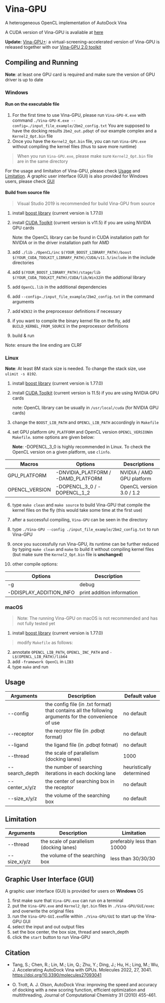 


# Vina-GPU
A heterogeneous OpenCL implementation of AutoDock Vina

A CUDA version of Vina-GPU is avaliable at [here](https://github.com/Glinttsd/Vina-GPU-CUDA)

**Update:** [Vina-GPU+](https://github.com/DeltaGroupNJUPT/Vina-GPU-2.0/tree/main/Vina-GPU%2B): a virtual-screening-accelerated version of Vina-GPU is released together with our [Vina-GPU 2.0 toolkit](https://github.com/DeltaGroupNJUPT/Vina-GPU-2.0)


## Compiling and Running
**Note**: at least one GPU card is required and make sure the version of GPU driver is up to date
### Windows
#### Run on the executable file
1. For the first time to use Vina-GPU, please run `Vina-GPU-K.exe` with command `./Vina-GPU-K.exe --config=./input_file_example/2bm2_config.txt`
You are supposed to have the docking results `2bm2_out.pdbqt` of our example complex and a `Kernel2_Opt.bin` file
2. Once you have the `Kernel2_Opt.bin` file, you can run `Vina-GPU.exe` without compiling the kernel files (thus to save more runtime)
>When you run `Vina-GPU.exe`, please make sure `Kernel2_Opt.bin` file are in the same directory

For the usage and limitaiton of Vina-GPU, please check [Usage](#Usage) and [Limitation](#Limitation).
A graphic user interface (GUI) is also provided for Windows users, please check [GUI](#GUI)
#### Build from source file
>Visual Studio 2019 is recommended for build Vina-GPU from source
1. install [boost library](https://www.boost.org/) (current version is 1.77.0)
2. install [CUDA Toolkit](https://developer.nvidia.com/zh-cn/cuda-toolkit) (current version is v11.5) if you are using NVIDIA GPU cards

    Note: the OpenCL library can be found in CUDA installation path for NVIDIA or in the driver installation path for AMD

3. add `./lib` `./OpenCL/inc` `$(YOUR_BOOST_LIBRARY_PATH)/boost` `$(YOUR_CUDA_TOOLKIT_LIBRARY_PATH)/CUDA/v11.5/include` in the include directories
4. add `$(YOUR_BOOST_LIBRARY_PATH)/stage/lib` `$(YOUR_CUDA_TOOLKIT_PATH)/CUDA/lib/Win32`in the addtional library 
5. add `OpenCL.lib` in the additional dependencies 
6. add `--config=./input_file_example/2bm2_config.txt` in the command arguments
7.  add `WIN32` in the preprocessor definitions if necessary
8. if you want to compile the binary kernel file on the fly, add `BUILD_KERNEL_FROM_SOURCE` in the preprocessor definitions
9. build & run

Note: ensure the line ending are CLRF
### Linux
**Note**: At least 8M stack size is needed. To change the stack size, use `ulimit -s 8192`.
1. install [boost library](https://www.boost.org/) (current version is 1.77.0)
2. install [CUDA Toolkit](https://developer.nvidia.com/zh-cn/cuda-toolkit) (current version is 11.5) if you are using NVIDIA GPU cards

	note: OpenCL library can be usually in `/usr/local/cuda` (for NVIDIA GPU cards)
3. change the `BOOST_LIB_PATH` and `OPENCL_LIB_PATH` accordingly in `Makefile`
4. set GPU platform `GPU_PLATFORM` and OpenCL version `OPENCL_VERSION`in `Makefile`. some options are given below:

	**Note**: -DOPENCL_3_0 is highly recommended in Linux. To check the OpenCL version on a given platform, use `clinfo`.
	
|Macros|Options|Descriptions|
|--|--|--|	
|GPU_PLATFORM|-DNVIDIA_PLATFORM / -DAMD_PLATFORM|NVIDIA / AMD GPU platform
|  OPENCL_VERSION | -DOPENCL_3_0 / -DOPENCL_1_2|OpenCL version 3.0 / 1.2

6. type `make clean` and `make source` to build Vina-GPU that compile the kernel files on the fly (this would take some time at the first use)
7. after a successful compiling, `Vina-GPU` can be seen in the directory 
8. type `./Vina-GPU --config ./input_file_example/2bm2_config.txt` to run Vina-GPU
9. once you successfully run Vina-GPU, its runtime can be further reduced by typing `make clean` and `make` to build it without compiling kernel files (but make sure the `Kernel2_Opt.bin` file is **unchanged**)

10. other compile options: 
  
|Options| Description|
|--|--|
| -g | debug|
|-DDISPLAY_ADDITION_INFO|print addition information
### macOS
>Note: The running Vina-GPU on macOS is not recommended and has not fully tested yet
1. install [boost library](https://www.boost.org/) (current version is 1.77.0)
>modify `Makefile` as follows: 
2. annotate `OPENCL_LIB_PATH`, `OPENCL_INC_PATH` and `-L$(OPENCL_LIB_PATH)/lib64` 
3. add `-framework OpenCL` in `LIB3`
4. type `make` and run

## Usage
|Arguments| Description|Default value
|--|--|--|
|--config | the config file (in .txt format) that contains all the following arguments for the convenience of use| no default
| --receptor | the recrptor file (in .pdbqt format)| no default
|--ligand| the ligand file (in .pdbqt fotmat)| no default
|--thread| the scale of parallelism (docking lanes)|1000
|--search_depth| the number of searching iterations in each docking lane| heuristically determined
|--center_x/y/z|the center of searching box in the receptor|no default
|--size_x/y/z|the volume of the searching box|no default 

## Limitation
|Arguments| Description|Limitation
|--|--|--|
|--thread| the scale of parallelism (docking lanes)| preferably less than 10000
|--size_x/y/z|the volume of the searching box |less than 30/30/30

## Graphic User Interface (GUI)
A graphic user interface (GUI) is provided for users on **Windows** OS
1. first make sure that  `Vina-GPU.exe` can run on a terminal
2. put the `Vina-GPU.exe` and `Kernel2_Opt.bin` files in `./Vina-GPU/GUI/exec` and overwrite the original files
3. run the `Vina-GPU-GUI.exe`file within  `./Vina-GPU/GUI` to start up the Vina-GPU GUI
4. select the input and out output files
5. set the box center, the box size, thread and search_depth
6. click the `start` button to run Vina-GPU
## Citation
* Tang, S.; Chen, R.; Lin, M.; Lin, Q.; Zhu, Y.; Ding, J.; Hu, H.; Ling, M.; Wu, J. Accelerating AutoDock Vina with GPUs. Molecules 2022, 27, 3041. https://doi.org/10.3390/molecules27093041

* O. Trott, A. J. Olson, AutoDock Vina: improving the speed and accuracy of docking with a new scoring function, efficient optimization and multithreading, Journal of Computational Chemistry 31 (2010) 455-461.

